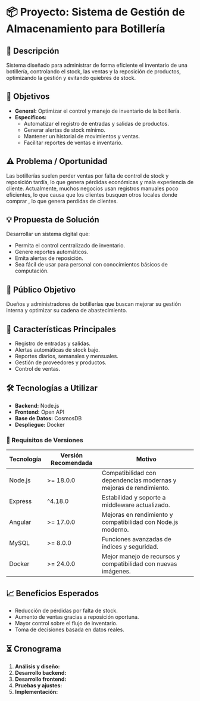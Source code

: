 # 📦 Proyecto: Sistema de Gestión de Almacenamiento para Botillería

## 📝 Descripción
Sistema diseñado para administrar de forma eficiente el inventario de una botillería, controlando el stock, las ventas y la reposición de productos, optimizando la gestión y evitando quiebres de stock.

## 🎯 Objetivos
- **General:** Optimizar el control y manejo de inventario de la botillería.
- **Específicos:**
  - Automatizar el registro de entradas y salidas de productos.
  - Generar alertas de stock mínimo.
  - Mantener un historial de movimientos y ventas.
  - Facilitar reportes de ventas e inventario.

## ⚠️ Problema / Oportunidad
Las botillerías suelen perder ventas por falta de control de stock y reposición tardía, lo que genera pérdidas económicas y mala experiencia de cliente. Actualmente, muchos negocios usan registros manuales poco eficientes, lo que causa que los clientes busquen otros locales donde comprar , lo que genera perdidas de clientes.

## 💡 Propuesta de Solución
Desarrollar un sistema digital que:
- Permita el control centralizado de inventario.
- Genere reportes automáticos.
- Emita alertas de reposición.
- Sea fácil de usar para personal con conocimientos básicos de computación.

## 👥 Público Objetivo
Dueños y administradores de botillerías que buscan mejorar su gestión interna y optimizar su cadena de abastecimiento.

## 🔑 Características Principales
- Registro de entradas y salidas.
- Alertas automáticas de stock bajo.
- Reportes diarios, semanales y mensuales.
- Gestión de proveedores y productos.
- Control de ventas.

## 🛠 Tecnologías a Utilizar
- **Backend:** Node.js
- **Frontend:** Open API
- **Base de Datos:** CosmosDB
- **Despliegue:** Docker

### 📌 Requisitos de Versiones
| Tecnología | Versión Recomendada | Motivo |
|------------|--------------------|--------|
| Node.js    | >= 18.0.0           | Compatibilidad con dependencias modernas y mejoras de rendimiento. |
| Express    | ^4.18.0             | Estabilidad y soporte a middleware actualizado. |
| Angular    | >= 17.0.0           | Mejoras en rendimiento y compatibilidad con Node.js moderno. |
| MySQL      | >= 8.0.0            | Funciones avanzadas de índices y seguridad. |
| Docker     | >= 24.0.0           | Mejor manejo de recursos y compatibilidad con nuevas imágenes. |

## 📈 Beneficios Esperados
- Reducción de pérdidas por falta de stock.
- Aumento de ventas gracias a reposición oportuna.
- Mayor control sobre el flujo de inventario.
- Toma de decisiones basada en datos reales.

## ⏳ Cronograma
1. **Análisis y diseño:** 
2. **Desarrollo backend:** 
3. **Desarrollo frontend:**
4. **Pruebas y ajustes:**
5. **Implementación:**
